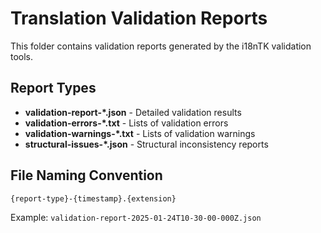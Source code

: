 # Translation Validation Reports

This folder contains validation reports generated by the i18nTK validation tools.

## Report Types

- **validation-report-*.json** - Detailed validation results
- **validation-errors-*.txt** - Lists of validation errors
- **validation-warnings-*.txt** - Lists of validation warnings
- **structural-issues-*.json** - Structural inconsistency reports

## File Naming Convention

```
{report-type}-{timestamp}.{extension}
```

Example: `validation-report-2025-01-24T10-30-00-000Z.json`